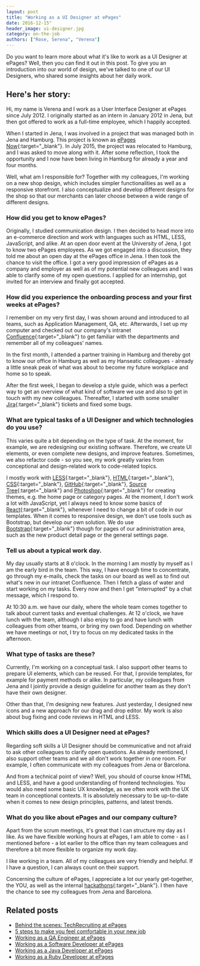 ```yaml
---
layout: post
title: "Working as a UI Designer at ePages"
date: 2016-12-15"
header_image: ui-designer.jpg
category: on-the-job
authors: ["Rose, Serena", "Verena"]
---
```


Do you want to learn more about what it's like to work as a UI Designer at ePages?
Well, then you can find it out in this post.
To give you an introduction into our world of design, we've talked to one of our UI Designers, who shared some insights about her daily work.

## Here's her story:

Hi, my name is Verena and I work as a User Interface Designer at ePages since July 2012.
I originally started as an intern in January 2012 in Jena, but then got offered to work as a full-time employee, which I happily accepted.

When I started in Jena, I was involved in a project that was managed both in Jena and Hamburg.
This project is known as [ePages Now](https://www.epages.com/sell-online/now/){:target="_blank"}.
In July 2015, the project was relocated to Hamburg, and I was asked to move along with it.
After some reflection, I took the opportunity and I now have been living in Hamburg for already a year and four months.

Well, what am I responsible for?
Together with my colleagues, I'm working on a new shop design, which includes simpler functionalities as well as a responsive storefront.
I also conceptualize and develop different designs for the shop so that our merchants can later choose between a wide range of different designs.

### How did you get to know ePages?

Originally, I studied communication design.
I then decided to head more into an e-commerce direction and work with languages such as HTML, LESS, JavaScript, and alike.
At an open door event at the University of Jena, I got to know two ePages employees.
As we got engaged into a discussion, they told me about an open day at the ePages office in Jena.
I then took the chance to visit the office.
I got a very good impression of ePages as a company and employer as well as of my potential new colleagues and I was able to clarify some of my open questions.
I applied for an internship, got invited for an interview and finally got accepted.

### How did you experience the onboarding process and your first weeks at ePages?

I remember on my very first day, I was shown around and introduced to all teams, such as Application Management, QA, etc.
Afterwards, I set up my computer and checked out our company's intranet [Confluence](https://de.atlassian.com/software/confluence){:target="_blank"} to get familiar with the departments and remember all of my colleagues' names.

In the first month, I attended a partner training in Hamburg and thereby got to know our office in Hamburg as well as my Hanseatic colleagues - already a little sneak peak of what was about to become my future workplace and home so to speak.

After the first week, I began to develop a style guide, which was a perfect way to get an overview of what kind of software we use and also to get in touch with my new colleagues.
Thereafter, I started with some smaller [Jira](https://de.atlassian.com/software/jira){:target="_blank"} tickets and fixed some bugs.

### What are typical tasks of a UI Designer and which technologies do you use?

This varies quite a bit depending on the type of task.
At the moment, for example, we are redesigning our existing software.
Therefore, we create UI elements, or even complete new designs, and improve features.
Sometimes, we also refactor code - so you see, my work greatly varies from conceptional and design-related work to code-related topics.

I mostly work with [LESS](http://lesscss.org/){:target="_blank"}, [HTML](https://www.w3.org/html/){:target="_blank"}, [CSS](https://www.w3.org/Style/CSS/){:target="_blank"}, [GitHub](https://github.com/){:target="_blank"}, [Source Tree](https://www.sourcetreeapp.com/){:target="_blank"} and [Photoshop](http://www.adobe.com/de/products/photoshop.html){:target="_blank"} for creating themes, e.g. the home page or category pages.
At the moment, I don't work a lot with JavaScript, yet I always need to know some basics of [React](https://facebook.github.io/react/){:target="_blank"}, whenever I need to change a bit of code in our templates.
When it comes to responsive design, we don't use tools such as Bootstrap, but develop our own solution.
We do use [Bootstrap](http://getbootstrap.com/){:target="_blank"} though for pages of our administration area, such as the new product detail page or the general settings page.

### Tell us about a typical work day.

My day usually starts at 8 o'clock.
In the morning I am mostly by myself as I am the early bird in the team.
This way, I have enough time to concentrate, go through my e-mails, check the tasks on our board as well as to find out what's new in our intranet Confluence.
Then I fetch a glass of water and start working on my tasks.
Every now and then I get "interrupted" by a chat message, which I respond to.

At 10:30 a.m. we have our daily, where the whole team comes together to talk about current tasks and eventual challenges.
At 12 o'clock, we have lunch with the team, although I also enjoy to go and have lunch with colleagues from other teams, or bring my own food.
Depending on whether we have meetings or not, I try to focus on my dedicated tasks in the afternoon.

### What type of tasks are these?

Currently, I'm working on a conceptual task.
I also support other teams to prepare UI elements, which can be reused.
For that, I provide templates, for example for payment methods or alike.
In particular, my colleagues from Jena and I jointly provide a design guideline for another team as they don't have their own designer.

Other than that, I'm designing new features.
Just yesterday, I designed new icons and a new approach for our drag and drop editor.
My work is also about bug fixing and code reviews in HTML and LESS.

### Which skills does a UI Designer need at ePages?

Regarding soft skills a UI Designer should be communicative and not afraid to ask other colleagues to clarify open questions.
As already mentioned, I also support other teams and we all don't work together in one room.
For example, I often communicate with my colleagues from Jena or Barcelona.

And from a technical point of view?
Well, you should of course know HTML and LESS, and have a good understanding of frontend technologies.
You would also need some basic UX knowledge, as we often work with the UX team in conceptional contexts.
It is absolutely necessary to be up-to-date when it comes to new design principles, patterns, and latest trends.

### What do you like about ePages and our company culture?

Apart from the scrum meetings, it's great that I can structure my day as I like.
As we have flexible working hours at ePages, I am able to come - as I mentioned before - a lot earlier to the office than my team colleagues and therefore a bit more flexible to organize my work day.

I like working in a team.
All of my colleagues are very friendly and helpful.
If I have a question, I can always count on their support.

Concerning the culture of ePages, I appreciate a lot our yearly get-together, the YOU, as well as the internal [hackathons](https://www.youtube.com/watch?v=2UdyQma76IA){:target="_blank"}.
I then have the chance to see my colleagues from Jena and Barcelona.

## Related posts

* [Behind the scenes: TechRecruiting at ePages](/blog/on-the-job/behind-the-scenes-technical-recruiting-at-epages/)
* [5 steps to make you feel comfortable in your new job](/blog/on-the-job/5-steps-to-make-you-feel-comfortable-in-your-new-job/)
* [Working as a QA Engineer at ePages](/blog/on-the-job/working-as-a-quality-assurance-engineer-at-epages/)
* [Working as a Software Developer at ePages](/blog/on-the-job/working-as-a-software-developer-at-epages/)
* [Working as a Java Developer at ePages](/blog/on-the-job/working-as-a-java-developer-at-epages/)
* [Working as a Ruby Developer at ePages](/blog/on-the-job/working-as-a-ruby-developer-at-epages/)

